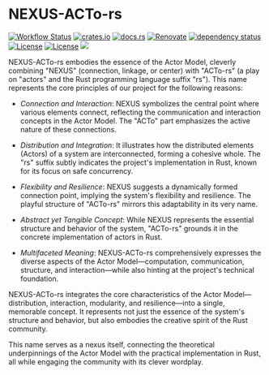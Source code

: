 # NEXUS-ACTo-rs

[![Workflow Status](https://github.com/j5ik2o/NEXUS-ACTo-rs/workflows/ci/badge.svg)](https://github.com/j5ik2o/NEXUS-ACTo-rs/actions?query=workflow%3A%22ci%22)
[![crates.io](https://img.shields.io/crates/v/NEXUS-ACTo-rs.svg)](https://crates.io/crates/NEXUS-ACTo-rs)
[![docs.rs](https://docs.rs/NEXUS-ACTo-rs/badge.svg)](https://docs.rs/NEXUS-ACTo-rs)
[![Renovate](https://img.shields.io/badge/renovate-enabled-brightgreen.svg)](https://renovatebot.com)
[![dependency status](https://deps.rs/repo/github/j5ik2o/NEXUS-ACTo-rs/status.svg)](https://deps.rs/repo/github/j5ik2o/NEXUS-ACTo-rs)
[![License](https://img.shields.io/badge/License-MIT-blue.svg)](https://opensource.org/licenses/MIT)
[![License](https://img.shields.io/badge/License-APACHE2.0-blue.svg)](https://opensource.org/licenses/apache-2-0)
[![](https://tokei.rs/b1/github/j5ik2o/NEXUS-ACTo-rs)](https://github.com/XAMPPRocky/tokei)


NEXUS-ACTo-rs embodies the essence of the Actor Model, cleverly combining "NEXUS" (connection, linkage, or center) with "ACTo-rs" (a play on "actors" and the Rust programming language suffix "rs"). This name represents the core principles of our project for the following reasons:

- *Connection and Interaction*: NEXUS symbolizes the central point where various elements connect, reflecting the communication and interaction concepts in the Actor Model. The "ACTo" part emphasizes the active nature of these connections.

- *Distribution and Integration*: It illustrates how the distributed elements (Actors) of a system are interconnected, forming a cohesive whole. The "rs" suffix subtly indicates the project's implementation in Rust, known for its focus on safe concurrency.

- *Flexibility and Resilience*: NEXUS suggests a dynamically formed connection point, implying the system's flexibility and resilience. The playful structure of "ACTo-rs" mirrors this adaptability in its very name.

- *Abstract yet Tangible Concept*: While NEXUS represents the essential structure and behavior of the system, "ACTo-rs" grounds it in the concrete implementation of actors in Rust.

- *Multifaceted Meaning*: NEXUS-ACTo-rs comprehensively expresses the diverse aspects of the Actor Model—computation, communication, structure, and interaction—while also hinting at the project's technical foundation.

NEXUS-ACTo-rs integrates the core characteristics of the Actor Model—distribution, interaction, modularity, and resilience—into a single, memorable concept. It represents not just the essence of the system's structure and behavior, but also embodies the creative spirit of the Rust community.

This name serves as a nexus itself, connecting the theoretical underpinnings of the Actor Model with the practical implementation in Rust, all while engaging the community with its clever wordplay.
